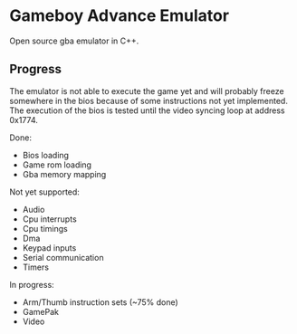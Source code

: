# Gameboy Advance Emulator  
Open source gba emulator in C++.

## Progress  
The emulator is not able to execute the game yet and will probably freeze somewhere in the bios because of some instructions not yet implemented.  
The execution of the bios is tested until the video syncing loop at address 0x1774.  

Done:
* Bios loading
* Game rom loading
* Gba memory mapping

Not yet supported:  
* Audio 
* Cpu interrupts
* Cpu timings
* Dma
* Keypad inputs
* Serial communication
* Timers

In progress:
* Arm/Thumb instruction sets (~75% done)
* GamePak 
* Video